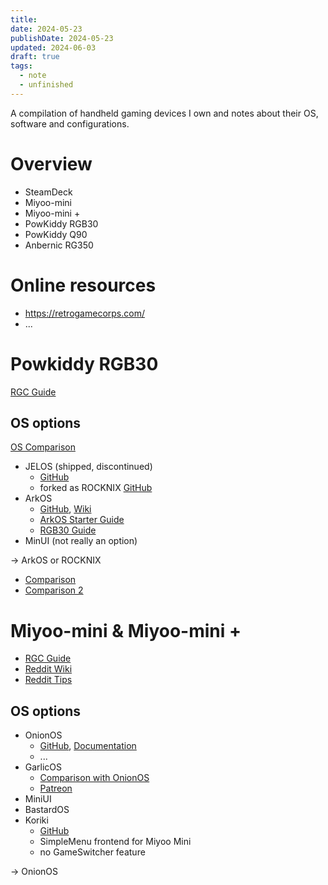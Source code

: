 ```yaml
---
title: 
date: 2024-05-23
publishDate: 2024-05-23
updated: 2024-06-03
draft: true
tags:
  - note
  - unfinished
---
```


A compilation of handheld gaming devices I own and notes about their OS, software and configurations.

# Overview

- SteamDeck
- Miyoo-mini
- Miyoo-mini +
- PowKiddy RGB30
- PowKiddy Q90
- Anbernic RG350

# Online resources

- https://retrogamecorps.com/
- ...

# Powkiddy RGB30

[RGC Guide](https://retrogamecorps.com/2023/10/27/powkiddy-rgb30-starter-guide/)

## OS options

[OS Comparison](https://retrohandheldguides.com/powkiddy-rgb30-cfw-guide/)

- JELOS (shipped, discontinued)
	- [GitHub](https://github.com/JustEnoughLinuxOS/distribution)
	- forked as ROCKNIX [GitHub](https://github.com/ROCKNIX/distribution)
- ArkOS
	- [GitHub](https://github.com/christianhaitian/arkos), [Wiki](https://github.com/christianhaitian/arkos/wiki)
	- [ArkOS Starter Guide](https://retrogamecorps.com/2023/03/27/arkos-starter-guide/)
	- [RGB30 Guide](https://github.com/christianhaitian/arkos/wiki/Frequently-Asked-Questions---RGB30)
- MinUI (not really an option)

-> ArkOS or ROCKNIX
- [Comparison](https://www.reddit.com/r/SBCGaming/comments/1bzuhzw/arkos_vs_jelos/)
- [Comparison 2](https://www.reddit.com/r/SBCGaming/comments/1c4p8wr/which_fw_for_rgb30_is_better_for_me/)

# Miyoo-mini & Miyoo-mini +

- [RGC Guide](https://retrogamecorps.com/2022/05/15/miyoo-mini-v2-guide/)
- [Reddit Wiki](https://www.reddit.com/r/MiyooMini/wiki/index/)
- [Reddit Tips](https://www.reddit.com/r/MiyooMini/comments/unsy68/new_miyoo_mini_start_here/)

## OS options

- OnionOS 
	- [GitHub](https://github.com/OnionUI/Onion), [Documentation](https://onionui.github.io/)
	- ...
- GarlicOS
	- [Comparison with OnionOS](https://www.reddit.com/r/ANBERNIC/comments/129pt13/onion_os_and_garlic_os_difference/)
	- [Patreon](https://www.patreon.com/posts/92690050)
- MiniUI
- BastardOS
- Koriki
	- [GitHub](https://github.com/Rparadise-Team/Koriki)
	- SimpleMenu frontend for Miyoo Mini
	- no GameSwitcher feature

-> OnionOS